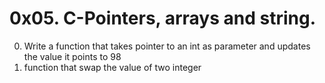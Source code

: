 # 0x05. C-Pointers, arrays and string.
0. Write a function that takes  pointer to an int as parameter and updates the value it points to 98
1. function that swap the value of two integer


